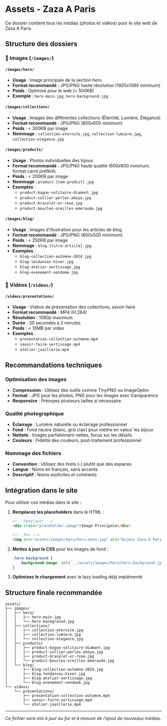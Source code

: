 # Assets - Zaza A Paris

Ce dossier contient tous les médias (photos et vidéos) pour le site web de Zaza A Paris.

## Structure des dossiers

### 📸 Images (`/images/`)

#### `/images/hero/`
- **Usage** : Image principale de la section hero
- **Format recommandé** : JPG/PNG haute résolution (1920x1080 minimum)
- **Poids** : Optimisé pour le web (< 500KB)
- **Exemple** : `hero-main.jpg`, `hero-background.jpg`

#### `/images/collections/`
- **Usage** : Images des différentes collections (Éternité, Lumière, Élégance)
- **Format recommandé** : JPG/PNG (800x600 minimum)
- **Poids** : < 300KB par image
- **Nommage** : `collection-eternite.jpg`, `collection-lumiere.jpg`, `collection-elegance.jpg`

#### `/images/products/`
- **Usage** : Photos individuelles des bijoux
- **Format recommandé** : JPG/PNG haute qualité (600x600 minimum, format carré préféré)
- **Poids** : < 200KB par image
- **Nommage** : `product-[nom-produit].jpg`
- **Exemples** :
  - `product-bague-solitaire-diamant.jpg`
  - `product-collier-perles-akoya.jpg`
  - `product-bracelet-or-rose.jpg`
  - `product-boucles-oreilles-emeraude.jpg`

#### `/images/blog/`
- **Usage** : Images d'illustration pour les articles de blog
- **Format recommandé** : JPG/PNG (800x500 minimum)
- **Poids** : < 250KB par image
- **Nommage** : `blog-[titre-article].jpg`
- **Exemples** :
  - `blog-collection-automne-2024.jpg`
  - `blog-tendances-hiver.jpg`
  - `blog-atelier-sertissage.jpg`
  - `blog-evenement-vendome.jpg`

### 🎥 Vidéos (`/videos/`)

#### `/videos/presentations/`
- **Usage** : Vidéos de présentation des collections, savoir-faire
- **Format recommandé** : MP4 (H.264)
- **Résolution** : 1080p maximum
- **Durée** : 30 secondes à 2 minutes
- **Poids** : < 10MB par vidéo
- **Exemples** :
  - `presentation-collection-automne.mp4`
  - `savoir-faire-sertissage.mp4`
  - `atelier-joaillerie.mp4`

## Recommandations techniques

### Optimisation des images
- **Compression** : Utilisez des outils comme TinyPNG ou ImageOptim
- **Format** : JPG pour les photos, PNG pour les images avec transparence
- **Responsive** : Prévoyez plusieurs tailles si nécessaire

### Qualité photographique
- **Éclairage** : Lumière naturelle ou éclairage professionnel
- **Fond** : Fond neutre (blanc, gris clair) pour mettre en valeur les bijoux
- **Netteté** : Images parfaitement nettes, focus sur les détails
- **Couleurs** : Fidélité des couleurs, post-traitement professionnel

### Nommage des fichiers
- **Convention** : Utilisez des tirets (-) plutôt que des espaces
- **Langue** : Noms en français, sans accents
- **Descriptif** : Noms explicites et cohérents

## Intégration dans le site

Pour utiliser ces médias dans le site :

1. **Remplacez les placeholders** dans le HTML :
   ```html
   <!-- Remplacer -->
   <div class="placeholder-image">Image Principale</div>
   
   <!-- Par -->
   <img src="assets/images/hero/hero-main.jpg" alt="Bijoux Zaza A Paris">
   ```

2. **Mettez à jour le CSS** pour les images de fond :
   ```css
   .hero-background {
       background-image: url('../assets/images/hero/hero-background.jpg');
   }
   ```

3. **Optimisez le chargement** avec le lazy loading déjà implémenté

## Structure finale recommandée

```
assets/
├── images/
│   ├── hero/
│   │   ├── hero-main.jpg
│   │   └── hero-background.jpg
│   ├── collections/
│   │   ├── collection-eternite.jpg
│   │   ├── collection-lumiere.jpg
│   │   └── collection-elegance.jpg
│   ├── products/
│   │   ├── product-bague-solitaire-diamant.jpg
│   │   ├── product-collier-perles-akoya.jpg
│   │   ├── product-bracelet-or-rose.jpg
│   │   └── product-boucles-oreilles-emeraude.jpg
│   └── blog/
│       ├── blog-collection-automne-2024.jpg
│       ├── blog-tendances-hiver.jpg
│       ├── blog-atelier-sertissage.jpg
│       └── blog-evenement-vendome.jpg
└── videos/
    └── presentations/
        ├── presentation-collection-automne.mp4
        ├── savoir-faire-sertissage.mp4
        └── atelier-joaillerie.mp4
```

---

*Ce fichier sera mis à jour au fur et à mesure de l'ajout de nouveaux médias.*